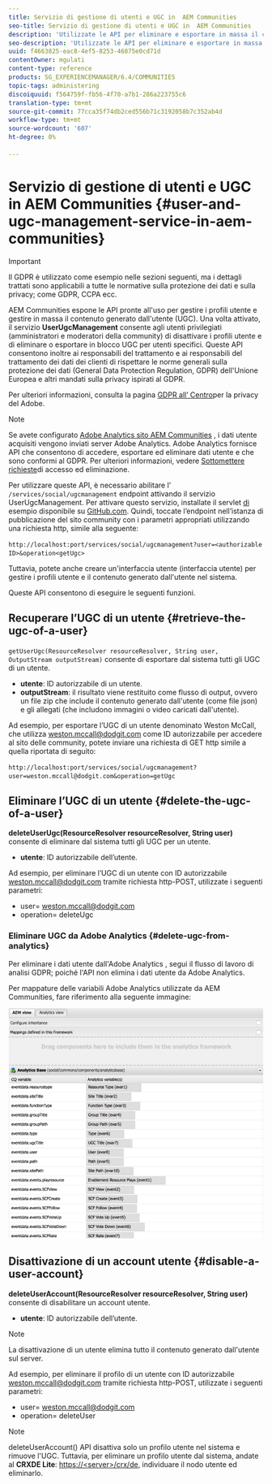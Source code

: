 ```yaml
---
title: Servizio di gestione di utenti e UGC in  AEM Communities
seo-title: Servizio di gestione di utenti e UGC in  AEM Communities
description: 'Utilizzate le API per eliminare e esportare in massa il contenuto generato dall''utente e disattivare l''account utente. '
seo-description: 'Utilizzate le API per eliminare e esportare in massa il contenuto generato dall''utente e disattivare l''account utente. '
uuid: f4663825-eac8-4ef5-8253-46875e0cd71d
contentOwner: mgulati
content-type: reference
products: SG_EXPERIENCEMANAGER/6.4/COMMUNITIES
topic-tags: administering
discoiquuid: f564759f-fb56-4f70-a7b1-286a223755c6
translation-type: tm+mt
source-git-commit: 77cca35f74db2ced556b71c3192058b7c352ab4d
workflow-type: tm+mt
source-wordcount: '607'
ht-degree: 0%

---
```



# Servizio di gestione di utenti e UGC in  AEM Communities {#user-and-ugc-management-service-in-aem-communities}

>[!IMPORTANT]
>
>Il GDPR è utilizzato come esempio nelle sezioni seguenti, ma i dettagli trattati sono applicabili a tutte le normative sulla protezione dei dati e sulla privacy; come GDPR, CCPA ecc.

 AEM Communities espone le API pronte all&#39;uso per gestire i profili utente e gestire in massa il contenuto generato dall&#39;utente (UGC). Una volta attivato, il servizio **UserUgcManagement** consente agli utenti privilegiati (amministratori e moderatori della community) di disattivare i profili utente e di eliminare o esportare in blocco UGC per utenti specifici. Queste API consentono inoltre ai responsabili del trattamento e ai responsabili del trattamento dei dati dei clienti di rispettare le norme generali sulla protezione dei dati (General Data Protection Regulation, GDPR) dell&#39;Unione Europea e altri mandati sulla privacy ispirati al GDPR.

Per ulteriori informazioni, consulta la pagina [GDPR all’ Centro](https://www.adobe.com/privacy/general-data-protection-regulation.html)per la privacy del Adobe.

>[!NOTE]
>
>Se avete configurato [Adobe Analytics  sito AEM Communities](analytics.md) , i dati utente acquisiti vengono inviati  server Adobe Analytics.  Adobe Analytics fornisce API che consentono di accedere, esportare ed eliminare dati utente e che sono conformi al GDPR. Per ulteriori informazioni, vedere [Sottomettere richieste](https://docs.adobe.com/content/help/en/analytics/admin/data-governance/gdpr-submit-access-delete.html)di accesso ed eliminazione.

Per utilizzare queste API, è necessario abilitare l&#39; `/services/social/ugcmanagement` endpoint attivando il servizio UserUgcManagement. Per attivare questo servizio, installate il servlet [di](https://github.com/Adobe-Marketing-Cloud/aem-communities-ugc-migration/tree/main/bundles/communities-ugc-management-servlet) esempio disponibile su [GitHub.com](https://github.com/Adobe-Marketing-Cloud/aem-communities-ugc-migration/tree/main/bundles/communities-ugc-management-servlet). Quindi, toccate l’endpoint nell’istanza di pubblicazione del sito community con i parametri appropriati utilizzando una richiesta http, simile alla seguente:

`http://localhost:port/services/social/ugcmanagement?user=<authorizable ID>&operation<getUgc>`

Tuttavia, potete anche creare un&#39;interfaccia utente (interfaccia utente) per gestire i profili utente e il contenuto generato dall&#39;utente nel sistema.

Queste API consentono di eseguire le seguenti funzioni.

## Recuperare l’UGC di un utente {#retrieve-the-ugc-of-a-user}

`getUserUgc(ResourceResolver resourceResolver, String user, OutputStream outputStream)` consente di esportare dal sistema tutti gli UGC di un utente.

* **utente**: ID autorizzabile di un utente.
* **outputStream**: il risultato viene restituito come flusso di output, ovvero un file zip che include il contenuto generato dall&#39;utente (come file json) e gli allegati (che includono immagini o video caricati dall&#39;utente).

Ad esempio, per esportare l’UGC di un utente denominato Weston McCall, che utilizza weston.mccall@dodgit.com come ID autorizzabile per accedere al sito delle community, potete inviare una richiesta di GET http simile a quella riportata di seguito:

`http://localhost:port/services/social/ugcmanagement?user=weston.mccall@dodgit.com&operation=getUgc`

## Eliminare l’UGC di un utente {#delete-the-ugc-of-a-user}

**deleteUserUgc(ResourceResolver resourceResolver, String user)** consente di eliminare dal sistema tutti gli UGC per un utente.

* **utente**: ID autorizzabile dell’utente.

Ad esempio, per eliminare l’UGC di un utente con ID autorizzabile weston.mccall@dodgit.com tramite richiesta http-POST, utilizzate i seguenti parametri:

* user= weston.mccall@dodgit.com
* operation= deleteUgc

### Eliminare UGC da  Adobe Analytics {#delete-ugc-from-analytics}

Per eliminare i dati utente dall&#39;Adobe Analytics , segui il flusso di lavoro di analisi GDPR; poiché l&#39;API non elimina i dati utente da  Adobe Analytics.

Per  mappature delle variabili Adobe Analytics utilizzate da  AEM Communities, fare riferimento alla seguente immagine:

![AEM mappatura delle variabili delle community per  Adobe Analytics](assets/Analytics-Communities-Mapping.png)

## Disattivazione di un account utente {#disable-a-user-account}

**deleteUserAccount(ResourceResolver resourceResolver, String user)** consente di disabilitare un account utente.

* **utente**: ID autorizzabile dell’utente.

>[!NOTE]
>
>La disattivazione di un utente elimina tutto il contenuto generato dall&#39;utente sul server.

Ad esempio, per eliminare il profilo di un utente con ID autorizzabile weston.mccall@dodgit.com tramite richiesta http-POST, utilizzate i seguenti parametri:

* user= weston.mccall@dodgit.com
* operation= deleteUser

>[!NOTE]
>
>deleteUserAccount() API disattiva solo un profilo utente nel sistema e rimuove l&#39;UGC. Tuttavia, per eliminare un profilo utente dal sistema, andate al **CRXDE Lite**: [https://&lt;server>/crx/de](http://localhost:4502/crx/de), individuare il nodo utente ed eliminarlo.
